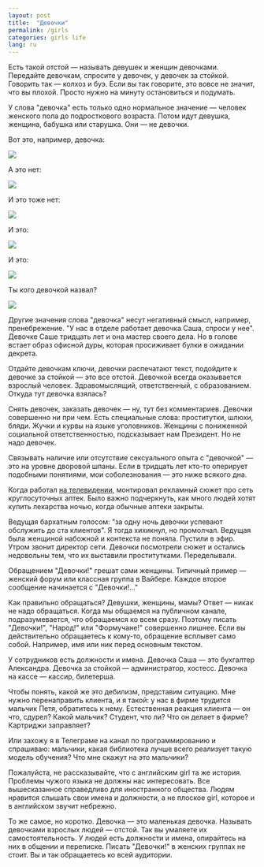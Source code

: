 ```yaml
---
layout: post
title:  "Девочки"
permalink: /girls
categories: girls life
lang: ru
---
```


Есть такой отстой — называть девушек и женщин девочками. Передайте девочкам,
спросите у девочек, у девочек за стойкой. Говорить так — колхоз и буэ. Если вы
так говорите, это вовсе не значит, что вы плохой. Просто нужно на минуту
остановиться и подумать.

У слова "девочка" есть только одно нормальное значение — человек женского пола
до подросткового возраста. Потом идут девушка, женщина, бабушка или
старушка. Они — не девочки.

Вот это, например, девочка:

![](https://user-images.githubusercontent.com/1059232/50769412-ecdee080-1294-11e9-8899-cd9062fedc2e.jpg)

А это нет:

![](https://user-images.githubusercontent.com/1059232/50769413-ecdee080-1294-11e9-9408-ebc4eb535877.jpg)

И это тоже нет:

![](https://user-images.githubusercontent.com/1059232/50769411-ecdee080-1294-11e9-8959-3d2f6f958a10.jpg)

И это:

![](https://user-images.githubusercontent.com/1059232/50769409-ec464a00-1294-11e9-993e-e5fd3eba1b11.jpg)

И это:

![](https://user-images.githubusercontent.com/1059232/50769410-ecdee080-1294-11e9-995a-b892543b1e6d.jpg)

Ты кого девочкой назвал?

![](https://user-images.githubusercontent.com/1059232/50769492-244d8d00-1295-11e9-81fe-582b85e8281e.jpg)

Другие значения слова "девочка" несут негативный смысл, например,
пренебрежение. "У нас в отделе работает девочка Саша, спроси у нее". Девочке
Саше тридцать лет и она мастер своего дела. Но в голове встает образ офисной
дуры, которая просиживает булки в ожидании декрета.

Отдайте девочкам ключи, девочки распечатают текст, подойдите к девочке за
стойкой — это все отстой. Девочкой всегда оказывается взрослый
человек. Здравомыслящий, ответственный, с образованием. Откуда тут девочка
взялась?

Снять девочек, заказать девочек — ну, тут без комментариев. Девочки совершенно
ни при чем. Есть специальные слова: проститутки, шлюхи, бляди. Жучки и курвы на
языке уголовников. Женщины с пониженной социальной ответственностью,
подсказывает нам Президент. Но не надо девочек.

Связывать наличие или отсутствие сексуального опыта с "девочкой" — это на уровне
дворовой шпаны. Если в тридцать лет кто-то оперирует подобными понятиями, мои
соболезнования — это ниже всякого дна.

Когда работал [на телевидении](/altes), монтировал рекламный сюжет про сеть
круглосуточных аптек. Было важно подчеркнуть, как много людей хотят купить
лекарства ночью, когда обычные аптеки закрыты.

Ведущая бархатным голосом: "за одну ночь девочки успевают обслужить до ста
клиентов". Я тогда хихикнул, но промолчал. Ведущая была женщиной набожной и
контекста не поняла. Пустили в эфир. Утром звонит директор сети. Девочки
посмотрели сюжет и остались недовольны тем, что их выставили
проститутками. Переделывали.

Обращением "Девочки!" грешат сами женщины. Типичный пример — женский форум или
классная группа в Вайбере. Каждое второе сообщение начинается с "Девочки!..."

Как правильно обращаться? Девушки, женщины, мамы? Ответ — никак не надо
обращаться. Когда мы общаемся на публичном канале, подразумевается, что
обращаемся ко всем сразу. Поэтому писать "Девочки!", "Народ!" или "Формучане!"
совершенно лишнее. Если вы действительно обращаетесь к кому-то, обращение
всплывет само собой. Например, имя или ник перед основным текстом.

У сотрудников есть должности и имена. Девочка Саша — это бухгалтер
Александра. Девочка за стойкой — администратор, хостесс. Девочка на кассе —
кассир, билетерша.

Чтобы понять, какой же это дебилизм, представим ситуацию. Мне нужно
перенаправить клиента, и я такой: у нас в фирме трудится мальчик Петя,
обратитесь к нему. Естественная реакция клиента — он что, сдурел? Какой мальчик?
Студент, что ли? Что он делает в фирме? Картриджи заправляет?

Или захожу я в Телеграме на канал по программированию и спрашиваю: мальчики,
какая библиотека лучше всего реализует такую модель обучения? Что мне скажут на
это мальчики?

Пожалуйста, не рассказывайте, что с английским girl та же история. Проблемы
чужого языка не должны нас интересовать. Все вышесказанное справедливо для
иностранного общества. Людям нравится слышать свои имена и должности, а не
плоское girl, которое и в английском звучит небрежно.

То же самое, но коротко. Девочка — это маленькая девочка. Называть девочками
взрослых людей — отстой. Так вы умаляете их самостоятельность. У людей есть
должности и имена, опирайтесь на них в общении и переписке. Писать "Девочки!" в
женских группах не стоит. Вы и так обращаетесь ко всей аудитории.
